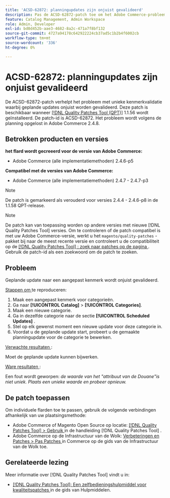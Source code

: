 ```yaml
---
title: 'ACSD-62872: planningupdates zijn onjuist gevalideerd'
description: Pas de ACSD-62872-patch toe om het Adobe Commerce-probleem op te lossen met unieke kenmerkvalidatie waarbij geplande updates onjuist worden gevalideerd.
feature: Catalog Management, Admin Workspace
role: Admin, Developer
exl-id: bd0d452b-aae3-4682-8a2c-471a7f8bf132
source-git-commit: 4727a94178c642922224cb37ad5c1b2b4f6002cb
workflow-type: tm+mt
source-wordcount: '336'
ht-degree: 0%

---
```


# ACSD-62872: planningupdates zijn onjuist gevalideerd

De ACSD-62872-patch verhelpt het probleem met unieke kenmerkvalidatie waarbij geplande updates onjuist worden gevalideerd. Deze patch is beschikbaar wanneer [[!DNL Quality Patches Tool (QPT)]](/help/tools/quality-patches-tool/quality-patches-tool-to-self-serve-quality-patches.md) 1.1.56 wordt geïnstalleerd. De patch-id is ACSD-62872. Het probleem wordt volgens de planning opgelost in Adobe Commerce 2.4.8.

## Betrokken producten en versies

**het flard wordt gecreeerd voor de versie van Adobe Commerce:**

* Adobe Commerce (alle implementatiemethoden) 2.4.6-p5

**Compatibel met de versies van Adobe Commerce:**

* Adobe Commerce (alle implementatiemethoden) 2.4.7 - 2.4.7-p3

>[!NOTE]
>
>De patch is gemarkeerd als verouderd voor versies 2.4.4 - 2.4.6-p8 in de 1.1.58 QPT-release.

>[!NOTE]
>
>De patch kan van toepassing worden op andere versies met nieuwe [!DNL Quality Patches Tool] versies. Om te controleren of de patch compatibel is met uw Adobe Commerce-versie, werkt u het `magento/quality-patches` -pakket bij naar de meest recente versie en controleert u de compatibiliteit op de [[!DNL Quality Patches Tool] : zoek naar patches op de pagina ](https://experienceleague.adobe.com/tools/commerce-quality-patches/index.html) . Gebruik de patch-id als een zoekwoord om de patch te zoeken.

## Probleem

Geplande update naar een aangepast kenmerk wordt onjuist gevalideerd.

<u> Stappen om </u> te reproduceren:

1. Maak een aangepast kenmerk voor categorieën.
1. Ga naar **[!UICONTROL Catalog]** > **[!UICONTROL Categories]**.
1. Maak een nieuwe categorie.
1. Ga in dezelfde categorie naar de sectie **[!UICONTROL Scheduled Updates]** .
1. Stel op elk gewenst moment een nieuwe update voor deze categorie in.
1. Voordat u de geplande update start, probeert u de gemaakte planningupdate voor de categorie te bewerken.

<u> Verwachte resultaten </u>:

Moet de geplande update kunnen bijwerken.

<u> Ware resultaten </u>:

Een fout wordt geworpen: *de waarde van het &quot;attribuut van de Douane&quot;is niet uniek. Plaats een unieke waarde en probeer opnieuw.*

## De patch toepassen

Om individuele flarden toe te passen, gebruik de volgende verbindingen afhankelijk van uw plaatsingsmethode:

* Adobe Commerce of Magento Open Source op locatie: [[!DNL Quality Patches Tool]  > Gebruik ](/help/tools/quality-patches-tool/usage.md) in de handleiding [!DNL Quality Patches Tool] .
* Adobe Commerce op de Infrastructuur van de Wolk: [ Verbeteringen en Patches > Pas Patches ](https://experienceleague.adobe.com/en/docs/commerce-cloud-service/user-guide/develop/upgrade/apply-patches) in Commerce op de gids van de Infrastructuur van de Wolk toe.

## Gerelateerde lezing

Meer informatie over [!DNL Quality Patches Tool] vindt u in:

* [[!DNL Quality Patches Tool]: Een zelfbedieningshulpmiddel voor kwaliteitspatches ](/help/tools/quality-patches-tool/quality-patches-tool-to-self-serve-quality-patches.md) in de gids van Hulpmiddelen.
